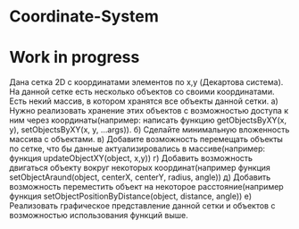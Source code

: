 # Coordinate-System
# Work in progress

Дана сетка 2D с координатами элементов по x,y (Декартова система).
На данной сетке есть несколько объектов со своими координатами. Есть некий массив, в котором хранятся все объекты данной сетки.
а) Нужно реализовать хранение этих объектов с возможностью доступа к ним через координаты(например: написать функцию getObjectsByXY(x, y), setObjectsByXY(x, y, ...args)).
б) Сделайте минимальную вложенность массива с объектами.
в) Добавите возможность перемещать объекты по сетке, что бы данные актуализировались в массиве(например: функция updateObjectXY(object, x,y))
г) Добавить возможность двигаться объекту вокруг некоторых координат(например функция setObjectAraund(object, centerX, centerY, radius, angle))
д) Добавить возможность переместить объект на некоторое расстояние(например функция setObjectPositionByDistance(object, distance, angle))
е) Реализовать графическое представление данной сетки и объектов с возможностью использования функций выше.

